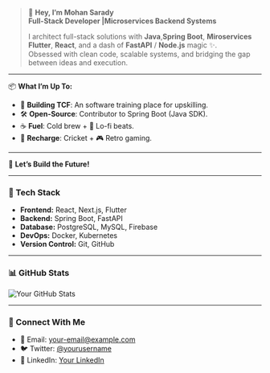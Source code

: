 

> 👋 **Hey, I’m Mohan Sarady**  
> **Full-Stack Developer |Microservices Backend Systems**  
>
> I architect full-stack solutions with **Java**,**Spring Boot**, **Miroservices** **Flutter**, **React**, and a dash of **FastAPI** / **Node.js** magic ✨.  
> Obsessed with clean code, scalable systems, and bridging the gap between ideas and execution.

---

📦 **What I’m Up To:**  
- 🚀 **Building TCF**: An software training place for upskilling.  
- 🛠 **Open-Source**: Contributor to Spring Boot (Java SDK).  
- ☕ **Fuel**: Cold brew + 🎵 Lo-fi beats.  
- 🏏 **Recharge**: Cricket + 🎮 Retro gaming.  

---

🚀 **Let’s Build the Future!**  

---

### 🚀 Tech Stack
- **Frontend:** React, Next.js, Flutter
- **Backend:** Spring Boot, FastAPI
- **Database:** PostgreSQL, MySQL, Firebase
- **DevOps:** Docker, Kubernetes
- **Version Control:** Git, GitHub

---

### 📊 GitHub Stats
![Your GitHub Stats](https://github.com/mohancoder2k)

---

### 💬 Connect With Me
- 📧 Email: your-email@example.com
- 🐦 Twitter: [@yourusername](https://twitter.com/yourusername)
- 💼 LinkedIn: [Your LinkedIn](https://linkedin.com/in/yourusername)
